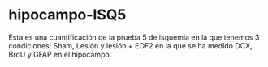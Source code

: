 # hipocampo-ISQ5
Esta es una cuantificación de la prueba 5 de isquemia en la que tenemos 
3 condiciones: Sham, Lesión y lesión + EOF2 en la que se ha medido DCX, BrdU y
GFAP en el hipocampo.